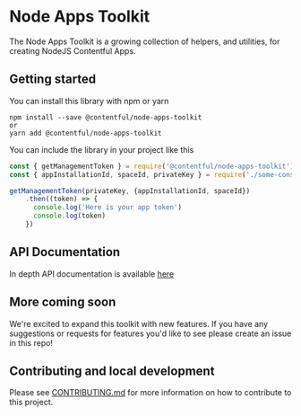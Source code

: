 Node Apps Toolkit
===

The Node Apps Toolkit is a growing collection of helpers, and utilities, for creating NodeJS Contentful Apps.

## Getting started
 
You can install this library with npm or yarn
 
```
npm install --save @contentful/node-apps-toolkit
or
yarn add @contentful/node-apps-toolkit
```

You can include the library in your project like this
```js
const { getManagementToken } = require('@contentful/node-apps-toolkit');
const { appInstallationId, spaceId, privateKey } = require('./some-constants');

getManagementToken(privateKey, {appInstallationId, spaceId})
    .then((token) => {
      console.log('Here is your app token')
      console.log(token)
    })
```

## API Documentation

In depth API documentation is available [here](https://contentful.github.io/node-apps-toolkit/)

## More coming soon
We're excited to expand this toolkit with new features. If you have any suggestions or requests for features you'd like to see please create an issue in this repo!

## Contributing and local development
Please see [CONTRIBUTING.md](CONTRIBUTING.md) for more information on how to contribute to this project.



